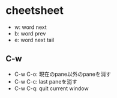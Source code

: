 # cheetsheet
- w: word next
- b: word prev
- e: word next tail

## C-w
- C-w C-o: 現在のpane以外のpaneを消す
- C-w C-c: last paneを消す
- C-w C-q: quit current window
